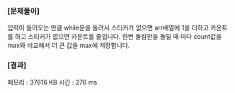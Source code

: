 ### [문제풀이]
입력이 들어오는 만큼 while문을 돌려서 스티커가 없으면 arr배열에 1을 더하고 카운트를 하고 스티커가 없으면 카운트를 줄입니다. 한번 돌림판을 돌릴 때 마다 count값을 max와 비교해서 더 큰 값을 max에 저장합니다. 

### [결과]
메모리 : 37616 KB
시간 : 276 ms